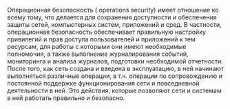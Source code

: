 
Операционная безопасность ( operations security) имеет отношение ко всему тому, что делается для сохранения доступности и обеспечения защиты сетей, компьютерных систем, приложений и сред. В частности, операционная безопасность обеспечивает правильную настройку привилегий и прав доступа пользователей и приложений к тем ресурсам, для работы с которыми они имеют необходимые полномочия, а также выполнение журналирования событий, мониторинга и анализа журналов, подготовки необходимой отчетности. После того, как сеть создана и введена в эксплуатацию, в ней начинают выполняться различные операции, в т.ч. операции по сопровождению и постоянной поддержке функционирования сети и повседневной деятельности в ней. Это действия, которые позволяют сети и системам в ней работать правильно и безопасно.

